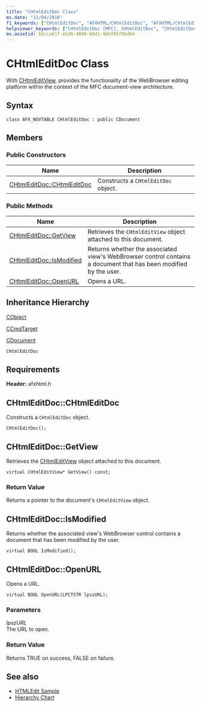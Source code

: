 ```yaml
---
title: "CHtmlEditDoc Class"
ms.date: "11/04/2016"
f1_keywords: ["CHtmlEditDoc", "AFXHTML/CHtmlEditDoc", "AFXHTML/CHtmlEditDoc::CHtmlEditDoc", "AFXHTML/CHtmlEditDoc::GetView", "AFXHTML/CHtmlEditDoc::IsModified", "AFXHTML/CHtmlEditDoc::OpenURL"]
helpviewer_keywords: ["CHtmlEditDoc [MFC], CHtmlEditDoc", "CHtmlEditDoc [MFC], GetView", "CHtmlEditDoc [MFC], IsModified", "CHtmlEditDoc [MFC], OpenURL"]
ms.assetid: b2cca61f-e5d6-4099-b0d1-46bf85f0bd64
---
```

# CHtmlEditDoc Class

With [CHtmlEditView](../../mfc/reference/chtmleditview-class.md), provides the functionality of the WebBrowser editing platform within the context of the MFC document-view architecture.

## Syntax

```
class AFX_NOVTABLE CHtmlEditDoc : public CDocument
```

## Members

### Public Constructors

|Name|Description|
|----------|-----------------|
|[CHtmlEditDoc::CHtmlEditDoc](#chtmleditdoc)|Constructs a `CHtmlEditDoc` object.|

### Public Methods

|Name|Description|
|----------|-----------------|
|[CHtmlEditDoc::GetView](#getview)|Retrieves the `CHtmlEditView` object attached to this document.|
|[CHtmlEditDoc::IsModified](#ismodified)|Returns whether the associated view's WebBrowser control contains a document that has been modified by the user.|
|[CHtmlEditDoc::OpenURL](#openurl)|Opens a URL.|

## Inheritance Hierarchy

[CObject](../../mfc/reference/cobject-class.md)

[CCmdTarget](../../mfc/reference/ccmdtarget-class.md)

[CDocument](../../mfc/reference/cdocument-class.md)

`CHtmlEditDoc`

## Requirements

**Header:** afxhtml.h

##  <a name="chtmleditdoc"></a>  CHtmlEditDoc::CHtmlEditDoc

Constructs a `CHtmlEditDoc` object.

```
CHtmlEditDoc();
```

##  <a name="getview"></a>  CHtmlEditDoc::GetView

Retrieves the [CHtmlEditView](../../mfc/reference/chtmleditview-class.md) object attached to this document.

```
virtual CHtmlEditView* GetView() const;
```

### Return Value

Returns a pointer to the document's `CHtmlEditView` object.

##  <a name="ismodified"></a>  CHtmlEditDoc::IsModified

Returns whether the associated view's WebBrowser control contains a document that has been modified by the user.

```
virtual BOOL IsModified();
```

##  <a name="openurl"></a>  CHtmlEditDoc::OpenURL

Opens a URL.

```
virtual BOOL OpenURL(LPCTSTR lpszURL);
```

### Parameters

*lpszURL*<br/>
The URL to open.

### Return Value

Returns TRUE on success, FALSE on failure.

## See also

- [HTMLEdit Sample](../../visual-cpp-samples.md)
- [Hierarchy Chart](../../mfc/hierarchy-chart.md)

